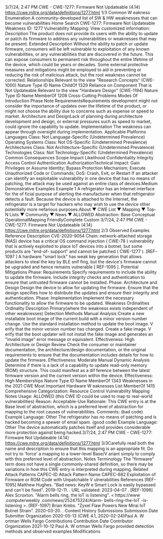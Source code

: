 3/7/24, 2:47 PM CWE - CWE-1277: Firmware Not Updateable (4.14)
https://cwe.mitre.org/data/deﬁnitions/1277.html 1/3
Common W eakness Enumeration
A community-developed list of SW & HW weaknesses that can become
vulnerabilities
Home Search
CWE-1277: Firmware Not Updateable
Weakness ID: 1277
Vulnerability Mapping: 
View customized information:
 Description
The product does not provide its users with the ability to update or patch its firmware to address any vulnerabilities or weaknesses
that may be present.
 Extended Description
Without the ability to patch or update firmware, consumers will be left vulnerable to exploitation of any known vulnerabilities, or any
vulnerabilities that are discovered in the future. This can expose consumers to permanent risk throughout the entire lifetime of the
device, which could be years or decades. Some external protective measures and mitigations might be employed to aid in preventing
or reducing the risk of malicious attack, but the root weakness cannot be corrected.
 Relationships
 Relevant to the view "Research Concepts" (CWE-1000)
Nature Type ID Name
ChildOf 1329 Reliance on Component That is Not Updateable
 Relevant to the view "Hardware Design" (CWE-1194)
Nature Type ID Name
MemberOf 1208 Cross-Cutting Problems
 Modes Of Introduction
Phase Note
RequirementsRequirements development might not consider the importance of updates over the lifetime of the
product, or might not choose the ability due to concerns such as expense or speed to market.
Architecture and DesignLack of planning during architecture development and design, or external pressures such as speed to
market, could ignore the capability to update.
Implementation The weakness can appear through oversight during implementation.
 Applicable Platforms
Languages
Class: Not Language-Specific (Undetermined Prevalence)
Operating Systems
Class: Not OS-Specific (Undetermined Prevalence)
Architectures
Class: Not Architecture-Specific (Undetermined Prevalence)
Technologies
Class: Not Technology-Specific (Undetermined Prevalence)
 Common Consequences
Scope Impact Likelihood
Confidentiality
Integrity
Access Control
Authentication
AuthorizationTechnical Impact: Gain Privileges or Assume Identity; Bypass Protection Mechanism; Execute Unauthorized Code or
Commands; DoS: Crash, Exit, or Restart
If an attacker can identify an exploitable vulnerability in one device that has no means of patching,
the attack may be used against an entire class of devices.Medium
 Demonstrative Examples
Example 1
A refrigerator has an Internet interface for the of ficial purpose of alerting the manufacturer when that refrigerator detects a fault.
Because the device is attached to the Internet, the refrigerator is a target for hackers who may wish to use the device other potentially
more nefarious purposes.About ▼ CWE List ▼ Mapping ▼ Top-N Lists ▼ Community ▼ News ▼
ALLOWED
Abstraction: Base
Conceptual OperationalMapping
FriendlyComplete Custom
3/7/24, 2:47 PM CWE - CWE-1277: Firmware Not Updateable (4.14)
https://cwe.mitre.org/data/deﬁnitions/1277.html 2/3
 Observed Examples
Reference Description
CVE-2020-9054 Chain: network-attached storage (NAS) device has a critical OS command injection ( CWE-78 )
vulnerability that is actively exploited to place IoT devices into a botnet, but some products are "end-of-
support" and cannot be patched ( CWE-1277 ). [REF-1097 ]
A hardware "smart lock" has weak key generation that allows attackers to steal the key by BLE snif fing,
but the device's firmware cannot be upgraded and hence remains vulnerable [ REF-1095 ].
 Potential Mitigations
Phase: Requirements
Specify requirements to include the ability to update the firmware. Include integrity checks and authentication to ensure that
untrusted firmware cannot be installed.
Phase: Architecture and Design
Design the device to allow for updating the firmware. Ensure that the design specifies how to distribute the updates and ensure
their integrity and authentication.
Phase: Implementation
Implement the necessary functionality to allow the firmware to be updated.
 Weakness Ordinalities
Ordinality Description
Primary(where the weakness exists independent of other weaknesses)
 Detection Methods
Manual Analysis
Create a new installable boot image of the current build with a minor version number change. Use the standard installation
method to update the boot image. V erify that the minor version number has changed. Create a fake image. V erify that the boot
updater will not install the fake image and generates an "invalid image" error message or equivalent.
Effectiveness: High
Architecture or Design Review
Check the consumer or maintainer documentation, the architecture/design documentation, or the original requirements to ensure
that the documentation includes details for how to update the firmware.
Effectiveness: Moderate
Manual Dynamic Analysis
Determine if there is a lack of a capability to update read-only memory (ROM) structure. This could manifest as a dif ference
between the latest firmware version and the current version within the device.
Effectiveness: High
 Memberships
Nature Type ID Name
MemberOf 1343 Weaknesses in the 2021 CWE Most Important Hardware W eaknesses List
MemberOf 1415 Comprehensive Categorization: Resource Control
 Vulnerability Mapping Notes
Usage: ALLOWED (this CWE ID could be used to map to real-world vulnerabilities)
Reason: Acceptable-Use
Rationale:
This CWE entry is at the Base level of abstraction, which is a preferred level of abstraction for mapping to the root causes of
vulnerabilities.
Comments:
(bad code) Example Language: Other 
The refrigerator has no means of patching and is hacked becoming a spewer of email spam.
(good code) Example Language: Other 
The device automatically patches itself and provides considerable more protection against being hacked.3/7/24, 2:47 PM CWE - CWE-1277: Firmware Not Updateable (4.14)
https://cwe.mitre.org/data/deﬁnitions/1277.html 3/3Carefully read both the name and description to ensure that this mapping is an appropriate fit. Do not try to 'force' a mapping to a
lower-level Base/V ariant simply to comply with this preferred level of abstraction.
 Notes
Terminology
The "firmware" term does not have a single commonly-shared definition, so there may be variations in how this CWE entry is
interpreted during mapping.
 Related Attack Patterns
CAPEC-ID Attack Pattern Name
CAPEC-682 Exploitation of Firmware or ROM Code with Unpatchable V ulnerabilities
 References
[REF-1095] Matthew Hughes. "Bad news: KeyW e Smart Lock is easily bypassed and can't be fixed". 2019-12-11.
. URL validated: 2023-04-07 .
[REF-1096] Alex Scroxton. "Alarm bells ring, the IoT is listening". < https://www .computerweekly .com/news/252475324/Alarm-
bells-ring-the-IoT -is-listening >.
[REF-1097] Brian Krebs. "Zyxel Flaw Powers New Mirai IoT Botnet Strain". 2020-03-20.
.
 Content History
 Submissions
Submission Date Submitter Organization
2020-05-13
(CWE 4.1, 2020-02-24)Paul A. W ortman Wells Fargo
 Contributions
Contribution Date Contributor Organization
2021-10-12 Paul A. W ortman Wells Fargo
provided detection methods and observed examples
 Modifications